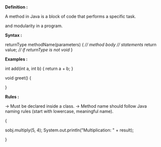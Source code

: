 
**Definition :**

A method in Java is a block of code that performs a specific task.

and modularity in a program.

**Syntax :**

returnType methodName(parameters)
{
*// method body*
*// statements*
return value; *// if returnType is not void*
}

**Examples :**

int add(int a, int b)
{
return a + b;
}

void greet()
{

}

**Rules :**

→ Must be declared inside a class.
→ Method name should follow Java naming rules (start with lowercase, meaningful name).


{

sobj.multiply(5, 4);
System.out.println("Multiplication: " + result);

}

